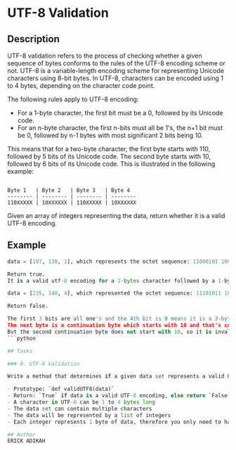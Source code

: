 # UTF-8 Validation

## Description

UTF-8 validation refers to the process of checking whether a given sequence of bytes conforms to the rules of the UTF-8 encoding scheme or not. UTF-8 is a variable-length encoding scheme for representing Unicode characters using 8-bit bytes. In UTF-8, characters can be encoded using 1 to 4 bytes, depending on the character code point.

The following rules apply to UTF-8 encoding:

- For a 1-byte character, the first bit must be a 0, followed by its Unicode code.
- For an n-byte character, the first n-bits must all be 1's, the n+1 bit must be 0, followed by n-1 bytes with most significant 2 bits being 10.

This means that for a two-byte character, the first byte starts with 110, followed by 5 bits of its Unicode code. The second byte starts with 10, followed by 6 bits of its Unicode code. This is illustrated in the following example:

```

Byte 1   | Byte 2   | Byte 3   | Byte 4
-------- | -------- | -------- | --------
110XXXXX | 10XXXXXX | 110XXXXX | 10XXXXXX

```

Given an array of integers representing the data, return whether it is a valid UTF-8 encoding.

## Example

```python
data = [197, 130, 1], which represents the octet sequence: 11000101 10000010 00000001.

Return true.
It is a valid utf-8 encoding for a 2-bytes character followed by a 1-byte character.

data = [235, 140, 4], which represented the octet sequence: 11101011 10001100 00000100.

Return false.

The first 3 bits are all one's and the 4th bit is 0 means it is a 3-bytes character.
The next byte is a continuation byte which starts with 10 and that's correct.
But the second continuation byte does not start with 10, so it is invalid.
```python

## Tasks

### 0. UTF-8 Validation

Write a method that determines if a given data set represents a valid UTF-8 encoding.

- Prototype: `def validUTF8(data)`
- Return: `True` if data is a valid UTF-8 encoding, else return `False`
- A character in UTF-8 can be 1 to 4 bytes long
- The data set can contain multiple characters
- The data will be represented by a list of integers
- Each integer represents 1 byte of data, therefore you only need to handle the 8 least significant bits of each integer

## Author
ERICK ADIKAH
